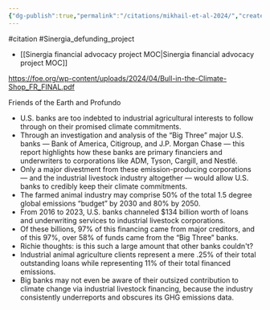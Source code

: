 ```yaml
---
{"dg-publish":true,"permalink":"/citations/mikhail-et-al-2024/","created":"2025-10-23T17:42:47.385+01:00","updated":"2025-10-23T18:06:08.712+01:00"}
---
```


#citation #Sinergia_defunding_project 

- [[Sinergia financial advocacy project MOC\|Sinergia financial advocacy project MOC]]

https://foe.org/wp-content/uploads/2024/04/Bull-in-the-Climate-Shop_FR_FINAL.pdf

Friends of the Earth and Profundo

- U.S. banks are too indebted to industrial agricultural interests to follow through on their promised climate commitments.
- Through an investigation and analysis of the “Big Three” major U.S. banks — Bank of America, Citigroup, and J.P. Morgan Chase — this report highlights how these banks are primary financiers and underwriters to corporations like ADM, Tyson, Cargill, and Nestlé.
- Only a major divestment from these emission-producing corporations — and the industrial livestock industry altogether — would allow U.S. banks to credibly keep their climate commitments.
- The farmed animal industry may comprise 50% of the total 1.5 degree global emissions “budget” by 2030 and 80% by 2050.
- From 2016 to 2023, U.S. banks channeled $134 billion worth of loans and underwriting services to industrial livestock corporations.
- Of these billions, 97% of this financing came from major creditors, and of this 97%, over 58% of funds came from the “Big Three” banks.
- Richie thoughts: is this such a large amount that other banks couldn't?
- Industrial animal agriculture clients represent a mere .25% of their total outstanding loans while representing 11% of their total financed emissions.
- Big banks may not even be aware of their outsized contribution to climate change via industrial livestock financing, because the industry consistently underreports and obscures its GHG emissions data.
